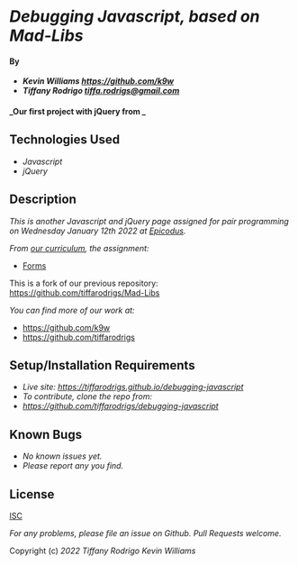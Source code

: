 # _Debugging Javascript, based on Mad-Libs_

#### By

- _**Kevin Williams <https://github.com/k9w>**_
- _**Tiffany Rodrigo <tiffa.rodrigs@gmail.com>**_

#### _Our first project with jQuery from _

## Technologies Used

- _Javascript_
- _jQuery_

## Description

_This is another Javascript and jQuery page assigned for pair programming on Wednesday January 12th 2022 at
[Epicodus](https://epicodus.com)._

_From [our curriculum](https://learnhowtoprogram.com), the assignment:_
- [Forms](https://www.learnhowtoprogram.com/introduction-to-programming/javascript-and-jquery/debugging-in-javascript-pausing-on-exceptions)

This is a fork of our previous repository: https://github.com/tiffarodrigs/Mad-Libs

_You can find more of our work at:_

* https://github.com/k9w
* https://github.com/tiffarodrigs

## Setup/Installation Requirements

- _Live site: <https://tiffarodrigs.github.io/debugging-javascript>_
- _To contribute, clone the repo from:_
- _<https://github.com/tiffarodrigs/debugging-javascript>_

## Known Bugs

- _No known issues yet._
- _Please report any you find._

## License

[ISC](https://choosealicense.com/licenses/isc)

_For any problems, please file an issue on Github. Pull Requests welcome._

Copyright (c) _2022_ _Tiffany Rodrigo_ _Kevin Williams_
